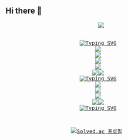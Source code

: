 ## Hi there 👋

<div align="center">
  <pre>
  <img src ="https://capsule-render.vercel.app/api?type=speech&height=300&color=7FB3FA&text=NEOTE%20-S&reversal=true&textBg=false&animation=twinkling&fontColor=FFFFFF">

  <a href="https://git.io/typing-svg"><img src="https://readme-typing-svg.demolab.com?font=Fira+Code&pause=1000&width=130&lines=Tech+Stack" alt="Typing SVG" /></a>
  <img src="https://img.shields.io/badge/c%2B%2B-%2300599C.svg?&style=for-the-badge&logo=c%2B%2B&logoColor=white" /> <img src="https://img.shields.io/badge/java-%23007396.svg?&style=for-the-badge&logo=java&logoColor=white" /> <img src="https://img.shields.io/badge/python-%233776AB.svg?&style=for-the-badge&logo=python&logoColor=white" />
  <img src="https://img.shields.io/badge/html5-%23E34F26.svg?&style=for-the-badge&logo=html5&logoColor=white" /> <img src="https://img.shields.io/badge/css3-%231572B6.svg?&style=for-the-badge&logo=css3&logoColor=white" /><img src="https://img.shields.io/badge/javascript-%23F7DF1E.svg?&style=for-the-badge&logo=javascript&logoColor=black" />
  <a href="https://git.io/typing-svg"><img src="https://readme-typing-svg.demolab.com?font=Fira+Code&pause=1000&width=100&lines=Studying" alt="Typing SVG" /></a>
  <img src="https://img.shields.io/badge/blender-%23F5792A.svg?&style=for-the-badge&logo=blender&logoColor=white" /> <img src="https://img.shields.io/badge/unity-%23000000.svg?&style=for-the-badge&logo=unity&logoColor=white" /> <img src="https://img.shields.io/badge/unreal%20engine-%23313131.svg?&style=for-the-badge&logo=unreal%20engine&logoColor=white" />
  <img src="https://img.shields.io/badge/linux-%23FCC624.svg?&style=for-the-badge&logo=linux&logoColor=black" /><img src="https://img.shields.io/badge/mysql-%234479A1.svg?&style=for-the-badge&logo=mysql&logoColor=white" />
  <a href="https://git.io/typing-svg"><img src="https://readme-typing-svg.demolab.com?font=Fira+Code&pause=1000&width=60&lines=Tools" alt="Typing SVG" /></a>

  [![Solved.ac
  프로필](http://mazassumnida.wtf/api/generate_badge?boj=neote)](https://solved.ac/neote/)
  </pre>
</div>
